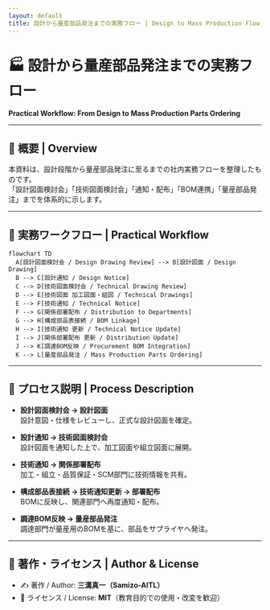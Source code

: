 ```yaml
---
layout: default
title: 設計から量産部品発注までの実務フロー | Design to Mass Production Flow
---
```


# 🏭 設計から量産部品発注までの実務フロー  
**Practical Workflow: From Design to Mass Production Parts Ordering**

---

## 📘 概要 | Overview
本資料は、設計段階から量産部品発注に至るまでの社内実務フローを整理したものです。  
「設計図面検討会」「技術図面検討会」「通知・配布」「BOM連携」「量産部品発注」までを体系的に示します。  

---

## 🔁 実務ワークフロー | Practical Workflow

```mermaid
flowchart TD
  A[設計図面検討会 / Design Drawing Review] --> B[設計図面 / Design Drawing]
  B --> C[設計通知 / Design Notice]
  C --> D[技術図面検討会 / Technical Drawing Review]
  D --> E[技術図面 加工図面・組図 / Technical Drawings]
  E --> F[技術通知 / Technical Notice]
  F --> G[関係部署配布 / Distribution to Departments]
  G --> H[構成部品表接続 / BOM Linkage]
  H --> I[技術通知 更新 / Technical Notice Update]
  I --> J[関係部署配布 更新 / Distribution Update]
  J --> K[調達BOM反映 / Procurement BOM Integration]
  K --> L[量産部品発注 / Mass Production Parts Ordering]
```

---

## 📂 プロセス説明 | Process Description

- **設計図面検討会 → 設計図面**  
  設計意図・仕様をレビューし、正式な設計図面を確定。  

- **設計通知 → 技術図面検討会**  
  設計図面を通知した上で、加工図面や組立図面に展開。  

- **技術通知 → 関係部署配布**  
  加工・組立・品質保証・SCM部門に技術情報を共有。  

- **構成部品表接続 → 技術通知更新 → 部署配布**  
  BOMに反映し、関連部門へ再度通知・配布。  

- **調達BOM反映 → 量産部品発注**  
  調達部門が量産用のBOMを基に、部品をサプライヤへ発注。  

---

## 👤 著作・ライセンス | Author & License
- ✍️ 著作 / Author: **三溝真一（Samizo-AITL）**  
- 📜 ライセンス / License: **MIT**（教育目的での使用・改変を歓迎）  
